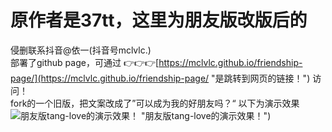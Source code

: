 # 原作者是37tt，这里为朋友版改版后的
侵删联系抖音@依一(抖音号mclvlc.)<br>
部署了github page，可通过 👉👉👉[https://mclvlc.github.io/friendship-page/](https://mclvlc.github.io/friendship-page/ "是跳转到网页的链接！") 访问！<br>
fork的一个旧版，把文案改成了”可以成为我的好朋友吗？“
以下为演示效果
![朋友版tang-love的演示效果！](https://github.com/mclvlc/friendship-page/blob/b5f36a8e920f6bd6108a5d1b51dc05e4b81cda19/friendship.png) "朋友版tang-love的演示效果！")
